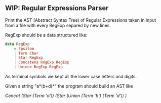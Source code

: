 ## WIP: Regular Expressions Parser 

Print the AST (Abstract Syntax Tree) of Regular Expressions taken in input from a file with every RegExp separed by new lines.

RegExp should be a data structured like:
```haskell
data RegExp
    = Epsilon
    | Term Char
    | Star RegExp
    | Concatena RegExp RegExp
    | Unione RegExp RegExp
```

As terminal symbols we kept all the lower case letters and digits.

Given a string "a*(b+d)*" the program should build an AST like

*Concat (Star (Term 'a')) (Star (Union (Term 'b') (Term 'd')) )*
